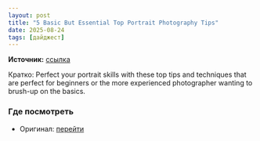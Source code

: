 ```yaml
---
layout: post
title: "5 Basic But Essential Top Portrait Photography Tips"
date: 2025-08-24
tags: [дайджест]
---
```


**Источник:** [ссылка](https://www.ephotozine.com/article/5-basic-but-essential-top-portrait-photography-tips-22022)

Кратко: Perfect your portrait skills with these top tips and techniques that are perfect for beginners or the more experienced photographer wanting to brush-up on the basics.

### Где посмотреть
- Оригинал: [перейти]({link})
